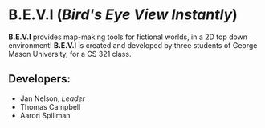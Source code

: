 # **B.E.V.I** (*Bird's Eye View Instantly*)
**B.E.V.I** provides map-making tools for fictional worlds, in a 2D top down environment! **B.E.V.I** is created and developed by three students of George Mason University, for a CS 321 class.

## Developers:
* Jan Nelson, *Leader*
* Thomas Campbell
* Aaron Spillman
